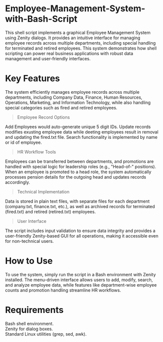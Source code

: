 # Employee-Management-System-with-Bash-Script
This shell script implements a graphical Employee Management System using Zenity dialogs. It provides an intuitive interface for managing employee records across multiple departments, including special handling for terminated and retired employees. This system demonstrates how shell scripting can power real business applications with robust data management and user-friendly interfaces.

# Key Features
The system efficiently manages employee records across multiple departments, including Company Data, Finance, Human Resources, Operations, Marketing, and Information Technology, while also handling special categories such as fired and retired employees.

> Employee Record Options

Add Employees would auto-generate unique 5 digit IDs. Update records modifies exusting employee data while deeting employees result in removal and updating the fired.txt file. Search functionality is implemented by name or id of employee.

> HR Workflow Tools

Employees can be transferred between departments, and promotions are handled with special logic for leadership roles (e.g., "Head-of-" positions). When an employee is promoted to a head role, the system automatically processes pension details for the outgoing head and updates records accordingly.

> Technical Implementation

Data is stored in plain text files, with separate files for each department (company.txt, finance.txt, etc.), as well as archived records for terminated (fired.txt) and retired (retired.txt) employees.

> User Interface

The script includes input validation to ensure data integrity and provides a user-friendly Zenity-based GUI for all operations, making it accessible even for non-technical users.

# How to Use
To use the system, simply run the script in a Bash environment with Zenity installed. The menu-driven interface allows users to add, modify, search, and analyze employee data, while features like department-wise employee counts and promotion handling streamline HR workflows.

# Requirements
Bash shell environment.          
Zenity for dialog boxes.          
Standard Linux utilities (grep, sed, awk).          
